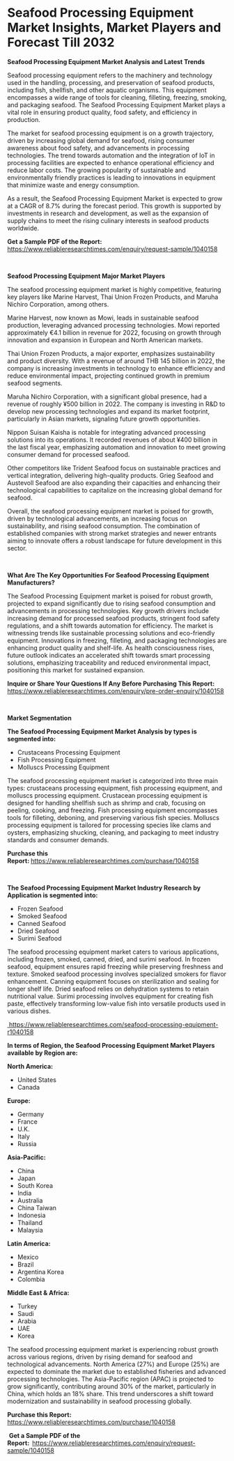 <p><h1>Seafood Processing Equipment Market Insights, Market Players and Forecast Till 2032</h1></p><p><strong>Seafood Processing Equipment Market Analysis and Latest Trends</strong></p>
<p><p>Seafood processing equipment refers to the machinery and technology used in the handling, processing, and preservation of seafood products, including fish, shellfish, and other aquatic organisms. This equipment encompasses a wide range of tools for cleaning, filleting, freezing, smoking, and packaging seafood. The Seafood Processing Equipment Market plays a vital role in ensuring product quality, food safety, and efficiency in production.</p><p>The market for seafood processing equipment is on a growth trajectory, driven by increasing global demand for seafood, rising consumer awareness about food safety, and advancements in processing technologies. The trend towards automation and the integration of IoT in processing facilities are expected to enhance operational efficiency and reduce labor costs. The growing popularity of sustainable and environmentally friendly practices is leading to innovations in equipment that minimize waste and energy consumption.</p><p>As a result, the Seafood Processing Equipment Market is expected to grow at a CAGR of 8.7% during the forecast period. This growth is supported by investments in research and development, as well as the expansion of supply chains to meet the rising culinary interests in seafood products worldwide.</p></p>
<p><strong>Get a Sample PDF of the Report:&nbsp;</strong> <a href="https://www.reliableresearchtimes.com/enquiry/request-sample/1040158?utm_campaign=2754&utm_medium=2&utm_source=Github&utm_content=ia&utm_term=16042025&utm_id=seafood-processing-equipment">https://www.reliableresearchtimes.com/enquiry/request-sample/1040158</a></p>
<p>&nbsp;</p>
<p><strong>Seafood Processing Equipment Major Market Players</strong></p>
<p><p>The seafood processing equipment market is highly competitive, featuring key players like Marine Harvest, Thai Union Frozen Products, and Maruha Nichiro Corporation, among others. </p><p>Marine Harvest, now known as Mowi, leads in sustainable seafood production, leveraging advanced processing technologies. Mowi reported approximately €4.1 billion in revenue for 2022, focusing on growth through innovation and expansion in European and North American markets.</p><p>Thai Union Frozen Products, a major exporter, emphasizes sustainability and product diversity. With a revenue of around THB 145 billion in 2022, the company is increasing investments in technology to enhance efficiency and reduce environmental impact, projecting continued growth in premium seafood segments.</p><p>Maruha Nichiro Corporation, with a significant global presence, had a revenue of roughly ¥500 billion in 2022. The company is investing in R&D to develop new processing technologies and expand its market footprint, particularly in Asian markets, signaling future growth opportunities.</p><p>Nippon Suisan Kaisha is notable for integrating advanced processing solutions into its operations. It recorded revenues of about ¥400 billion in the last fiscal year, emphasizing automation and innovation to meet growing consumer demand for processed seafood.</p><p>Other competitors like Trident Seafood focus on sustainable practices and vertical integration, delivering high-quality products. Grieg Seafood and Austevoll Seafood are also expanding their capacities and enhancing their technological capabilities to capitalize on the increasing global demand for seafood.</p><p>Overall, the seafood processing equipment market is poised for growth, driven by technological advancements, an increasing focus on sustainability, and rising seafood consumption. The combination of established companies with strong market strategies and newer entrants aiming to innovate offers a robust landscape for future development in this sector.</p></p>
<p>&nbsp;</p>
<p><strong>What Are The Key Opportunities For Seafood Processing Equipment Manufacturers?</strong></p>
<p><p>The Seafood Processing Equipment market is poised for robust growth, projected to expand significantly due to rising seafood consumption and advancements in processing technologies. Key growth drivers include increasing demand for processed seafood products, stringent food safety regulations, and a shift towards automation for efficiency. The market is witnessing trends like sustainable processing solutions and eco-friendly equipment. Innovations in freezing, filleting, and packaging technologies are enhancing product quality and shelf-life. As health consciousness rises, future outlook indicates an accelerated shift towards smart processing solutions, emphasizing traceability and reduced environmental impact, positioning this market for sustained expansion.</p></p>
<p><strong>Inquire or Share Your Questions If Any Before Purchasing This Report:</strong> <a href="https://www.reliableresearchtimes.com/enquiry/pre-order-enquiry/1040158?utm_campaign=2754&utm_medium=2&utm_source=Github&utm_content=ia&utm_term=16042025&utm_id=seafood-processing-equipment">https://www.reliableresearchtimes.com/enquiry/pre-order-enquiry/1040158</a></p>
<p>&nbsp;</p>
<p><strong>Market Segmentation</strong></p>
<p><strong>The Seafood Processing Equipment Market Analysis by types is segmented into:</strong></p>
<p><ul><li>Crustaceans Processing Equipment</li><li>Fish Processing Equipment</li><li>Molluscs Processing Equipment</li></ul></p>
<p><p>The seafood processing equipment market is categorized into three main types: crustaceans processing equipment, fish processing equipment, and molluscs processing equipment. Crustacean processing equipment is designed for handling shellfish such as shrimp and crab, focusing on peeling, cooking, and freezing. Fish processing equipment encompasses tools for filleting, deboning, and preserving various fish species. Molluscs processing equipment is tailored for processing species like clams and oysters, emphasizing shucking, cleaning, and packaging to meet industry standards and consumer demands.</p></p>
<p><strong>Purchase this Report:&nbsp;</strong><a href="https://www.reliableresearchtimes.com/purchase/1040158?utm_campaign=2754&utm_medium=2&utm_source=Github&utm_content=ia&utm_term=16042025&utm_id=seafood-processing-equipment">https://www.reliableresearchtimes.com/purchase/1040158</a></p>
<p>&nbsp;</p>
<p><strong>The Seafood Processing Equipment Market Industry Research by Application is segmented into:</strong></p>
<p><ul><li>Frozen Seafood</li><li>Smoked Seafood</li><li>Canned Seafood</li><li>Dried Seafood</li><li>Surimi Seafood</li></ul></p>
<p><p>The seafood processing equipment market caters to various applications, including frozen, smoked, canned, dried, and surimi seafood. In frozen seafood, equipment ensures rapid freezing while preserving freshness and texture. Smoked seafood processing involves specialized smokers for flavor enhancement. Canning equipment focuses on sterilization and sealing for longer shelf life. Dried seafood relies on dehydration systems to retain nutritional value. Surimi processing involves equipment for creating fish paste, effectively transforming low-value fish into versatile products used in various dishes.</p></p>
<p><a href="https://www.reliableresearchtimes.com/seafood-processing-equipment-r1040158?utm_campaign=2754&utm_medium=2&utm_source=Github&utm_content=ia&utm_term=16042025&utm_id=seafood-processing-equipment">&nbsp;https://www.reliableresearchtimes.com/seafood-processing-equipment-r1040158</a></p>
<p><strong>In terms of Region, the Seafood Processing Equipment Market Players available by Region are:</strong></p>
<p>
    <p> <strong> North America: </strong>
        <ul>
            <li>United States</li>
            <li>Canada</li>
        </ul>
        </p> 
    <p> <strong> Europe: </strong>
        <ul>
            <li>Germany</li>
            <li>France</li>
            <li>U.K.</li>
            <li>Italy</li>
            <li>Russia</li>
        </ul>
        </p> 
    <p> <strong> Asia-Pacific: </strong>
        <ul>
            <li>China</li>
            <li>Japan</li>
            <li>South Korea</li>
            <li>India</li>
            <li>Australia</li>
            <li>China Taiwan</li>
            <li>Indonesia</li>
            <li>Thailand</li>
            <li>Malaysia</li>
        </ul>
        </p> 
    <p> <strong> Latin America: </strong>
        <ul>
            <li>Mexico</li>
            <li>Brazil</li>
            <li>Argentina Korea</li>
            <li>Colombia</li>
        </ul>
        </p> 
    <p> <strong> Middle East & Africa: </strong>
        <ul>
            <li>Turkey</li>
            <li>Saudi</li>
            <li>Arabia</li>
            <li>UAE</li>
            <li>Korea</li>
        </ul>
    </p>
    </p>
<p><p>The seafood processing equipment market is experiencing robust growth across various regions, driven by rising demand for seafood and technological advancements. North America (27%) and Europe (25%) are expected to dominate the market due to established fisheries and advanced processing technologies. The Asia-Pacific region (APAC) is projected to grow significantly, contributing around 30% of the market, particularly in China, which holds an 18% share. This trend underscores a shift toward modernization and sustainability in seafood processing globally.</p></p>
<p><strong>Purchase this Report: </strong><a href="https://www.reliableresearchtimes.com/purchase/1040158?utm_campaign=2754&utm_medium=2&utm_source=Github&utm_content=ia&utm_term=16042025&utm_id=seafood-processing-equipment">https://www.reliableresearchtimes.com/purchase/1040158</a></p>
<p>&nbsp;<strong>Get a Sample PDF of the Report:&nbsp;&nbsp;</strong><a href="https://www.reliableresearchtimes.com/enquiry/request-sample/1040158?utm_campaign=2754&utm_medium=2&utm_source=Github&utm_content=ia&utm_term=16042025&utm_id=seafood-processing-equipment">https://www.reliableresearchtimes.com/enquiry/request-sample/1040158</a></p>
<p><strong></strong></p>
<p><p></p><p></p><p></p></p>